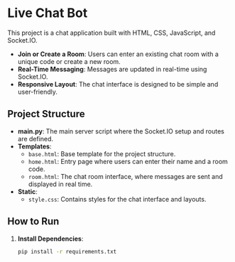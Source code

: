# Live Chat Bot

This project is a chat application built with HTML, CSS, JavaScript, and Socket.IO. 

- **Join or Create a Room**: Users can enter an existing chat room with a unique code or create a new room.
- **Real-Time Messaging**: Messages are updated in real-time using Socket.IO.
- **Responsive Layout**: The chat interface is designed to be simple and user-friendly.

## Project Structure

- **main.py**: The main server script where the Socket.IO setup and routes are defined.
- **Templates**:
  - `base.html`: Base template for the project structure.
  - `home.html`: Entry page where users can enter their name and a room code.
  - `room.html`: The chat room interface, where messages are sent and displayed in real time.
- **Static**:
  - `style.css`: Contains styles for the chat interface and layouts.

## How to Run

1. **Install Dependencies**:
   ```bash
   pip install -r requirements.txt
